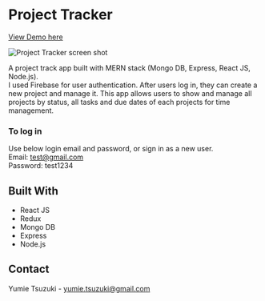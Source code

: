 # Project Tracker

[View Demo here](https://project-tracker-myapp.herokuapp.com/)

![Project Tracker screen shot](https://user-images.githubusercontent.com/61277579/134951931-38969de8-d9f7-492f-a69d-511feaebdeda.png)


A project track app built with MERN stack (Mongo DB, Express, React JS, Node.js).  
I used Firebase for user authentication. After users log in, they can create a new project and manage it. This app allows users to show and manage all projects by status, all tasks and due dates of each projects for time management.  

### To log in  
Use below login email and password, or sign in as a new user.  
Email: test@gmail.com  
Password: test1234  



## Built With

- React JS
- Redux
- Mongo DB
- Express
- Node.js


## Contact

Yumie Tsuzuki - yumie.tsuzuki@gmail.com

